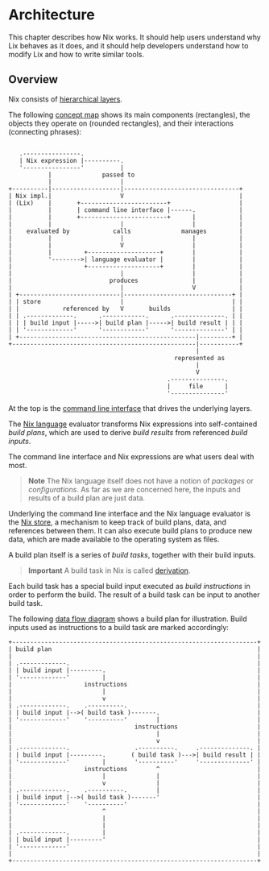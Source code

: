 # Architecture

This chapter describes how Nix works.
It should help users understand why Lix behaves as it does, and it should help developers understand how to modify Lix and how to write similar tools.

## Overview

Nix consists of [hierarchical layers].

[hierarchical layers]: https://en.wikipedia.org/wiki/Multitier_architecture#Layers

The following [concept map] shows its main components (rectangles), the objects they operate on (rounded rectangles), and their interactions (connecting phrases):

[concept map]: https://en.wikipedia.org/wiki/Concept_map

```

   .----------------.
   | Nix expression |----------.
   '----------------'          |
           |              passed to
           |                   |
+----------|-------------------|--------------------------------+
| Nix impl.|                   V                                |
| (Lix)    |       +------------------------+                   |
|          |       | command line interface |------.            |
|          |       +------------------------+      |            |
|          |                   |                   |            |
|    evaluated by            calls              manages         |
|          |                   |                   |            |
|          |                   V                   |            |
|          |         +--------------------+        |            |
|          '-------->| language evaluator |        |            |
|                    +--------------------+        |            |
|                              |                   |            |
|                           produces               |            |
|                              |                   V            |
| +----------------------------|------------------------------+ |
| | store                      |                              | |
| |            referenced by   V       builds                 | |
| | .-------------.      .------------.      .--------------. | |
| | | build input |----->| build plan |----->| build result | | |
| | '-------------'      '------------'      '--------------' | |
| +-------------------------------------------------|---------+ |
+---------------------------------------------------|-----------+
                                                    |
                                              represented as
                                                    |
                                                    V
                                            .---------------.
                                            |     file      |
                                            '---------------'
```

At the top is the [command line interface](../command-ref/command-ref.md) that drives the underlying layers.

The [Nix language](../language/index.md) evaluator transforms Nix expressions into self-contained *build plans*, which are used to derive *build results* from referenced *build inputs*.

The command line interface and Nix expressions are what users deal with most.

> **Note**
> The Nix language itself does not have a notion of *packages* or *configurations*.
> As far as we are concerned here, the inputs and results of a build plan are just data.

Underlying the command line interface and the Nix language evaluator is the [Nix store](../glossary.md#gloss-store), a mechanism to keep track of build plans, data, and references between them.
It can also execute build plans to produce new data, which are made available to the operating system as files.

A build plan itself is a series of *build tasks*, together with their build inputs.

> **Important**
> A build task in Nix is called [derivation](../glossary.md#gloss-derivation).

Each build task has a special build input executed as *build instructions* in order to perform the build.
The result of a build task can be input to another build task.

The following [data flow diagram] shows a build plan for illustration.
Build inputs used as instructions to a build task are marked accordingly:

[data flow diagram]: https://en.wikipedia.org/wiki/Data-flow_diagram

```
+--------------------------------------------------------------------+
| build plan                                                         |
|                                                                    |
| .-------------.                                                    |
| | build input |---------.                                          |
| '-------------'         |                                          |
|                    instructions                                    |
|                         |                                          |
|                         v                                          |
| .-------------.    .----------.                                    |
| | build input |-->( build task )-------.                           |
| '-------------'    '----------'        |                           |
|                                  instructions                      |
|                                        |                           |
|                                        v                           |
| .-------------.                  .----------.     .--------------. |
| | build input |---------.       ( build task )--->| build result | |
| '-------------'         |        '----------'     '--------------' |
|                    instructions        ^                           |
|                         |              |                           |
|                         v              |                           |
| .-------------.    .----------.        |                           |
| | build input |-->( build task )-------'                           |
| '-------------'    '----------'                                    |
|                         ^                                          |
|                         |                                          |
|                         |                                          |
| .-------------.         |                                          |
| | build input |---------'                                          |
| '-------------'                                                    |
|                                                                    |
+--------------------------------------------------------------------+
```
